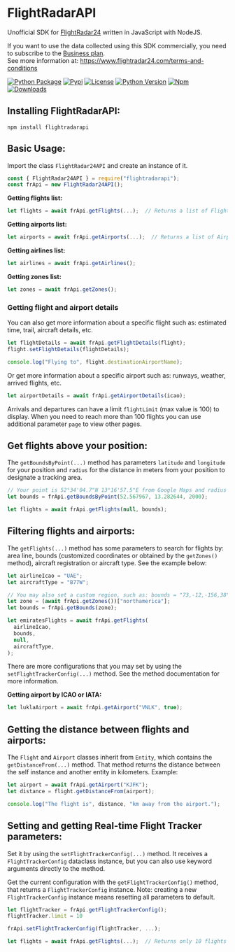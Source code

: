 # FlightRadarAPI

Unofficial SDK for [FlightRadar24](https://www.flightradar24.com/) written in JavaScript with NodeJS.

If you want to use the data collected using this SDK commercially, you need to subscribe to the [Business plan](https://www.flightradar24.com/premium/).</br>
See more information at: https://www.flightradar24.com/terms-and-conditions

[![Python Package](https://github.com/JeanExtreme002/FlightRadarAPI/workflows/Python%20Package/badge.svg)](https://github.com/JeanExtreme002/FlightRadarAPI/actions)
[![Pypi](https://img.shields.io/pypi/v/FlightRadarAPI?logo=pypi)](https://pypi.org/project/FlightRadarAPI/)
[![License](https://img.shields.io/pypi/l/FlightRadarAPI)](https://github.com/JeanExtreme002/FlightRadarAPI)
[![Python Version](https://img.shields.io/badge/python-3.7+-8A2BE2)](https://pypi.org/project/FlightRadarAPI/)
[![Npm](https://img.shields.io/npm/v/flightradarapi?logo=npm&color=red)](https://www.npmjs.com/package/flightradarapi)
[![Downloads](https://static.pepy.tech/personalized-badge/flightradarapi?period=total&units=international_system&left_color=grey&right_color=orange&left_text=Downloads)](https://pypi.org/project/FlightRadarAPI/)

## Installing FlightRadarAPI:

```
npm install flightradarapi
```

## Basic Usage:

Import the class `FlightRadar24API` and create an instance of it.

```javascript
const { FlightRadar24API } = require("flightradarapi");
const frApi = new FlightRadar24API();
```

**Getting flights list:**

```javascript
let flights = await frApi.getFlights(...);  // Returns a list of Flight objects
```

**Getting airports list:**

```javascript
let airports = await frApi.getAirports(...);  // Returns a list of Airport objects
```

**Getting airlines list:**

```javascript
let airlines = await frApi.getAirlines();
```

**Getting zones list:**

```javascript
let zones = await frApi.getZones();
```

### Getting flight and airport details

You can also get more information about a specific flight such as: estimated time, trail, aircraft details, etc.

```javascript
let flightDetails = await frApi.getFlightDetails(flight);
flight.setFlightDetails(flightDetails);

console.log("Flying to", flight.destinationAirportName);
```

Or get more information about a specific airport such as: runways, weather, arrived flights, etc.

```javascript
let airportDetails = await frApi.getAirportDetails(icao);
```

Arrivals and departures can have a limit `flightLimit` (max value is 100) to display. When you need to reach more than 100 flights you can use additional parameter `page` to view other pages.

## Get flights above your position:

The `getBoundsByPoint(...)` method has parameters `latitude` and `longitude` for your position and `radius` for the distance in meters from your position to designate a tracking area.

```javascript
// Your point is 52°34'04.7"N 13°16'57.5"E from Google Maps and radius 2km
let bounds = frApi.getBoundsByPoint(52.567967, 13.282644, 2000);

let flights = await frApi.getFlights(null, bounds);
```

## Filtering flights and airports:

The `getFlights(...)` method has some parameters to search for flights by: area line, bounds (customized coordinates
or obtained by the `getZones()` method), aircraft registration or aircraft type. See the example below:

```javascript
let airlineIcao = "UAE";
let aircraftType = "B77W";

// You may also set a custom region, such as: bounds = "73,-12,-156,38"
let zone = (await frApi.getZones())["northamerica"];
let bounds = frApi.getBounds(zone);

let emiratesFlights = await frApi.getFlights(
  airlineIcao,
  bounds,
  null,
  aircraftType,
);
```

There are more configurations that you may set by using the `setFlightTrackerConfig(...)` method. See the method documentation
for more information.

**Getting airport by ICAO or IATA:**

```javascript
let luklaAirport = await frApi.getAirport("VNLK", true);
```

## Getting the distance between flights and airports:

The `Flight` and `Airport` classes inherit from `Entity`, which contains the `getDistanceFrom(...)` method. That method
returns the distance between the self instance and another entity in kilometers. Example:

```javascript
let airport = await frApi.getAirport("KJFK");
let distance = flight.getDistanceFrom(airport);

console.log("The flight is", distance, "km away from the airport.");
```

## Setting and getting Real-time Flight Tracker parameters:

Set it by using the `setFlightTrackerConfig(...)` method. It receives a `FlightTrackerConfig` dataclass instance, but
you can also use keyword arguments directly to the method.

Get the current configuration with the `getFlightTrackerConfig()` method, that returns a `FlightTrackerConfig`
instance. Note: creating a new `FlightTrackerConfig` instance means resetting all parameters to default.

```javascript
let flightTracker = frApi.getFlightTrackerConfig();
flightTracker.limit = 10

frApi.setFlightTrackerConfig(flightTracker, ...);

let flights = await frApi.getFlights(...);  // Returns only 10 flights
```
